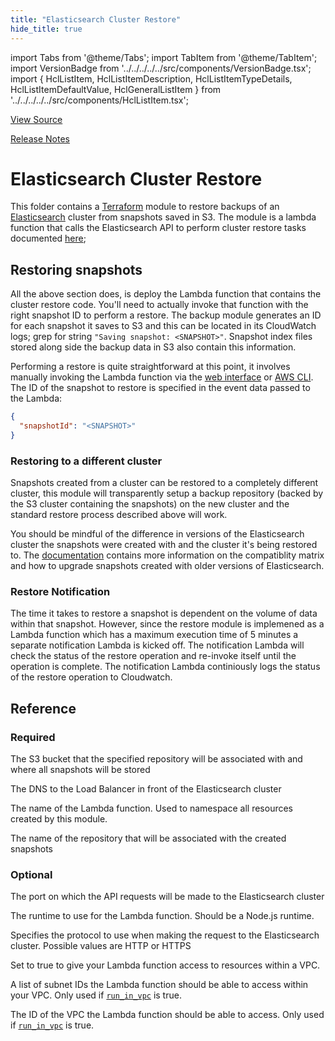 ```yaml
---
title: "Elasticsearch Cluster Restore"
hide_title: true
---
```


import Tabs from '@theme/Tabs';
import TabItem from '@theme/TabItem';
import VersionBadge from '../../../../../src/components/VersionBadge.tsx';
import { HclListItem, HclListItemDescription, HclListItemTypeDetails, HclListItemDefaultValue, HclGeneralListItem } from '../../../../../src/components/HclListItem.tsx';

<a href="https://github.com/gruntwork-io/terraform-aws-elk/tree/master/modules%2Felasticsearch-cluster-restore" className="link-button" title="View the source code for this module in GitHub.">View Source</a>

<a href="https://github.com/gruntwork-io/terraform-aws-elk/releases?q=" className="link-button" title="Release notes for only the service catalog versions which impacted this service.">Release Notes</a>

# Elasticsearch Cluster Restore

This folder contains a [Terraform](https://www.terraform.io/) module to restore backups of an [Elasticsearch](https://www.elastic.co/products/kibana) cluster from snapshots saved in S3. The module is a lambda function that calls the Elasticsearch API to perform cluster restore tasks documented [here](https://www.elastic.co/guide/en/elasticsearch/reference/current/modules-snapshots.html);

## Restoring snapshots

All the above section does, is deploy the Lambda function that contains the cluster restore code. You'll need to actually invoke that function with the right snapshot ID to perform a restore. The backup module generates an ID for each snapshot it saves to S3 and this can be located in its CloudWatch logs; grep for string `"Saving snapshot: <SNAPSHOT>"`. Snapshot index files stored along side the backup data in S3 also contain this information.

Performing a restore is quite straightforward at this point, it involves manually invoking the Lambda function via the [web interface](https://us-east-2.console.aws.amazon.com/lambda/home) or [AWS CLI](https://docs.aws.amazon.com/lambda/latest/dg/with-on-demand-custom-android-example-upload-deployment-pkg.html#walkthrough-on-demand-custom-android-events-adminuser-create-test-function-upload-zip-test-manual-invoke). The ID of the snapshot to restore is specified in the event data passed to the Lambda:

```json
{
  "snapshotId": "<SNAPSHOT>"
}
```

### Restoring to a different cluster

Snapshots created from a cluster can be restored to a completely different cluster, this module will transparently setup a backup repository (backed by the S3 cluster containing the snapshots) on the new cluster and the standard restore process described above will work.

You should be mindful of the difference in versions of the Elasticsearch cluster the snapshots were created with and the cluster it's being restored to. The [documentation](https://www.elastic.co/guide/en/elasticsearch/reference/current/modules-snapshots.html#modules-snapshots) contains more information on the compatiblity matrix and how to upgrade snapshots created with older versions of Elasticsearch.

### Restore Notification

The time it takes to restore a snapshot is dependent on the volume of data within that snapshot. However, since the restore module is implemened as a Lambda function which has a maximum execution time of 5 minutes a separate notification Lambda is kicked off. The notification Lambda will check the status of the restore operation and re-invoke itself until the operation is complete. The notification Lambda continiously logs the status of the restore operation to Cloudwatch.




## Reference

<Tabs>
<TabItem value="inputs" label="Inputs" default>

### Required

<HclListItem name="bucket" requirement="required" type="string">
<HclListItemDescription>

The S3 bucket that the specified repository will be associated with and where all snapshots will be stored

</HclListItemDescription>
</HclListItem>

<HclListItem name="elasticsearch_dns" requirement="required" type="string">
<HclListItemDescription>

The DNS to the Load Balancer in front of the Elasticsearch cluster

</HclListItemDescription>
</HclListItem>

<HclListItem name="name" requirement="required" type="string">
<HclListItemDescription>

The name of the Lambda function. Used to namespace all resources created by this module.

</HclListItemDescription>
</HclListItem>

<HclListItem name="repository" requirement="required" type="string">
<HclListItemDescription>

The name of the repository that will be associated with the created snapshots

</HclListItemDescription>
</HclListItem>

### Optional

<HclListItem name="elasticsearch_port" requirement="optional" type="number">
<HclListItemDescription>

The port on which the API requests will be made to the Elasticsearch cluster

</HclListItemDescription>
<HclListItemDefaultValue defaultValue="9200"/>
</HclListItem>

<HclListItem name="lambda_runtime" requirement="optional" type="string">
<HclListItemDescription>

The runtime to use for the Lambda function. Should be a Node.js runtime.

</HclListItemDescription>
<HclListItemDefaultValue defaultValue="&quot;nodejs14.x&quot;"/>
</HclListItem>

<HclListItem name="protocol" requirement="optional" type="string">
<HclListItemDescription>

Specifies the protocol to use when making the request to the Elasticsearch cluster. Possible values are HTTP or HTTPS

</HclListItemDescription>
<HclListItemDefaultValue defaultValue="&quot;http&quot;"/>
</HclListItem>

<HclListItem name="run_in_vpc" requirement="optional" type="bool">
<HclListItemDescription>

Set to true to give your Lambda function access to resources within a VPC.

</HclListItemDescription>
<HclListItemDefaultValue defaultValue="false"/>
</HclListItem>

<HclListItem name="subnet_ids" requirement="optional" type="list(string)">
<HclListItemDescription>

A list of subnet IDs the Lambda function should be able to access within your VPC. Only used if <a href="#run_in_vpc"><code>run_in_vpc</code></a> is true.

</HclListItemDescription>
<HclListItemDefaultValue defaultValue="[]"/>
</HclListItem>

<HclListItem name="vpc_id" requirement="optional" type="string">
<HclListItemDescription>

The ID of the VPC the Lambda function should be able to access. Only used if <a href="#run_in_vpc"><code>run_in_vpc</code></a> is true.

</HclListItemDescription>
<HclListItemDefaultValue defaultValue="null"/>
</HclListItem>

</TabItem>
<TabItem value="outputs" label="Outputs">

<HclListItem name="lambda_arn">
</HclListItem>

<HclListItem name="lambda_name">
</HclListItem>

</TabItem>
</Tabs>


<!-- ##DOCS-SOURCER-START
{
  "originalSources": [
    "https://github.com/gruntwork-io/terraform-aws-elk/tree/modules%2Felasticsearch-cluster-restore%2Freadme.md",
    "https://github.com/gruntwork-io/terraform-aws-elk/tree/modules%2Felasticsearch-cluster-restore%2Fvariables.tf",
    "https://github.com/gruntwork-io/terraform-aws-elk/tree/modules%2Felasticsearch-cluster-restore%2Foutputs.tf"
  ],
  "sourcePlugin": "module-catalog-api",
  "hash": "5d983d4627863e26e21e19798f30997a"
}
##DOCS-SOURCER-END -->
